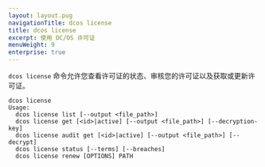 ```yaml
---
layout: layout.pug
navigationTitle: dcos license
title: dcos license
excerpt: 使用 DC/OS 许可证
menuWeight: 9
enterprise: true
---
```

`dcos license` 命令允许您查看许可证的状态、审核您的许可证以及获取或更新许可证。

```
dcos license
Usage:
  dcos license list [--output <file_path>]
  dcos license get [<id>|active] [--output <file_path>] [--decryption-key]
  dcos license audit get [<id>|active] [--output <file_path>] [--decrypt]
  dcos license status [--terms] [--breaches]
  dcos license renew [OPTIONS] PATH
```

